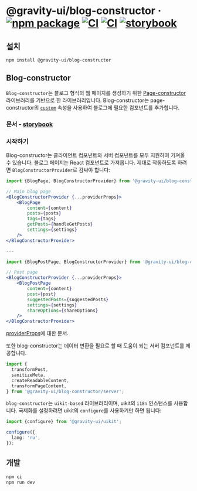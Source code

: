 # @gravity-ui/blog-constructor &middot; [![npm package](https://img.shields.io/npm/v/@gravity-ui/blog-constructor)](https://www.npmjs.com/package/@gravity-ui/blog-constructor) [![CI](https://img.shields.io/github/actions/workflow/status/gravity-ui/blog-constructor/ci.yml?branch=main&label=CI)](https://github.com/gravity-ui/blog-constructor/actions/workflows/ci.yml?query=branch:main) [![CI](https://img.shields.io/github/actions/workflow/status/gravity-ui/blog-constructor/release.yml?branch=main&label=Release)](https://github.com/gravity-ui/blog-constructor/actions/workflows/release.yml?query=branch:main) [![storybook](https://img.shields.io/badge/Storybook-deployed-ff4685)](https://preview.gravity-ui.com/blog-constructor/)

## 설치

```shell
npm install @gravity-ui/blog-constructor
```

## Blog-constructor

`Blog-constructor`는 블로그 형식의 웹 페이지를 생성하기 위한 [Page-constructor](https://github.com/gravity-ui/page-constructor) 라이브러리를 기반으로 한 라이브러리입니다. Blog-constructor는 page-constructor의 [`custom`](https://github.com/gravity-ui/page-constructor#custom-blocks) 속성을 사용하여 블로그에 필요한 컴포넌트를 추가합니다.

### 문서 - [storybook](https://preview.gravity-ui.com/blog-constructor/)

### 시작하기

Blog-constructor는 클라이언트 컴포넌트와 서버 컴포넌트를 모두 지원하여 가져올 수 있습니다. 블로그 페이지는 React 컴포넌트로 가져옵니다. 제대로 작동하도록 하려면 `BlogConstructorProvider`로 감싸야 합니다:

```jsx
import {BlogPage, BlogConstructorProvider} from '@gravity-ui/blog-constructor';

// Main blog page
<BlogConstructorProvider {...providerProps}>
    <BlogPage
        content={content}
        posts={posts}
        tags={tags}
        getPosts={handleGetPosts}
        settings={settings}
    />
</BlogConstructorProvider>

---

import {BlogPostPage, BlogConstructorProvider} from '@gravity-ui/blog-constructor';

// Post page
<BlogConstructorProvider {...providerProps}>
    <BlogPostPage
        content={content}
        post={post}
        suggestedPosts={suggestedPosts}
        settings={settings}
        shareOptions={shareOptions}
    />
</BlogConstructorProvider>

```

[providerProps](./src/constructor/README.md)에 대한 문서.

또한 blog-constructor는 데이터 변환을 필요로 할 때 도움이 되는 서버 컴포넌트를 제공합니다.

```jsx
import {
  transformPost,
  sanitizeMeta,
  createReadableContent,
  transformPageContent,
} from '@gravity-ui/blog-constructor/server';
```

`blog-constructor`는 `uikit-based` 라이브러리이며, uikit의 `i18n` 인스턴스를 사용합니다. 국제화를 설정하려면 uikit의 `configure`를 사용하기만 하면 됩니다:

```typescript
import {configure} from '@gravity-ui/uikit';

configure({
  lang: 'ru',
});
```

## 개발

```bash
npm ci
npm run dev
```